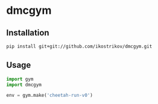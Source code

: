# dmcgym

## Installation

```bash
pip install git+git://github.com/ikostrikov/dmcgym.git
```

## Usage
```python
import gym
import dmcgym

env = gym.make('cheetah-run-v0')
```
